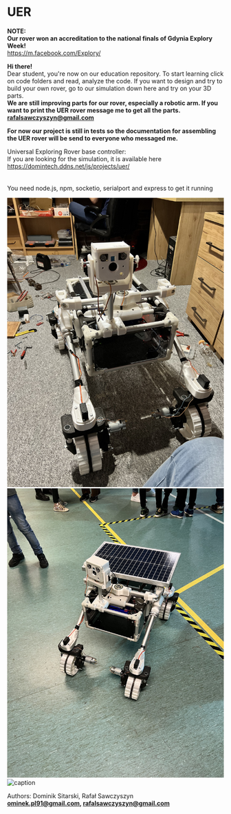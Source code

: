 # UER
**NOTE:**
<br>
**Our rover won an accreditation to the national finals of Gdynia Explory Week!**<br>
https://m.facebook.com/Explory/

**Hi there!** <br>
Dear student, you're now on our education repository.
To start learning click on code folders and read, analyze the code.
If you want to design and try to build your own rover, go to our simulation down here
and try on your 3D parts. <br>
**We are still improving parts for our rover, especially a robotic arm. If you want to print the UER rover message me to get all the parts. rafalsawczyszyn@gmail.com**

**For now our project is still in tests so the documentation for assembling the UER rover will be send to everyone who messaged me.**

Universal Exploring Rover base controller:<br>
If you are looking for the simulation, it is available here https://domintech.ddns.net/js/projects/uer/ <br>
<br><br>
You need node.js, npm, socketio, serialport and express to get it running

![alt text](https://github.com/domin746826/uer/blob/main/media/picture1.jpg?raw=true)
![alt text](https://github.com/domin746826/uer/blob/main/media/picture2.jpg?raw=true)
![caption](https://github.com/domin746826/uer/blob/main/media/video1.gif?raw=true)
<br>

Authors: Dominik Sitarski, Rafał Sawczyszyn<br>
**ominek.pl91@gmail.com, rafalsawczyszyn@gmail.com**
